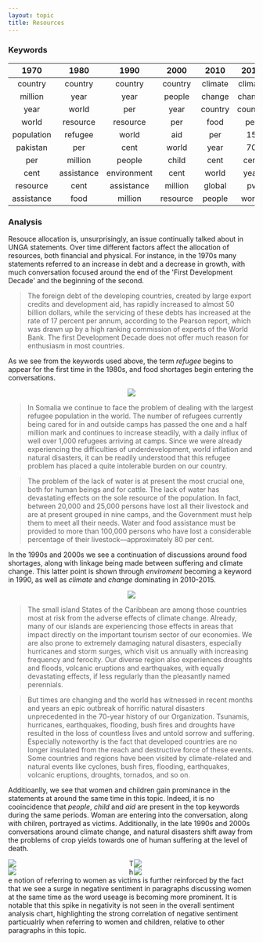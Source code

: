 ```yaml
---
layout: topic
title: Resources
---
```


### Keywords

|   1970   |   1980   |   1990   |   2000   |   2010   |   2015   |
|:---------:|:----------:|:----------:|:----------:|:----------:|:----------:|
|country|country|country|country|climate|climate|
|million|year|year|people|change|change|
|year|world|per|year|country|country|
|world|resource|resource|per|food|per|
|population|refugee|world|aid|per|15|
|pakistan|per|cent|world|year|70|
|per|million|people|child|cent|cent|
|cent|assistance|environment|cent|world|year|
|resource|cent|assistance|million|global|pv|
|assistance|food|million|resource|people|world|

### Analysis

Resouce allocation is, unsurprisingly, an issue continually talked about in UNGA statements. Over time different factors affect the allocation of resources, both financial and physical. For instance, in the 1970s many statements referred to an increase in debt and a decrease in growth, with much conversation focused around the end of the 'First Development Decade' and the beginning of the second.

>The foreign debt of the developing countries, created by large export credits and development aid, has rapidly increased to almost 50 billion dollars, while the servicing of these debts has increased at the rate of 17 percent per annum, according to the Pearson report, which was drawn up by a high ranking commission of experts of the World Bank. The first Development Decade does not offer much reason for enthusiasm in most countries.

As we see from the keywords used above, the term *refugee* begins to appear for the first time in the 1980s, and food shortages begin entering the conversations.

<p align="center">
<img src="../../data/topics/refugee_topic_9_lineplot.svg">
</p>

>In Somalia we continue to face the problem of dealing with the largest refugee population in the world. The number of refugees currently being cared for in and outside camps has passed the one and a half million mark and continues to increase steadily, with a daily influx of well over 1,000 refugees arriving at camps. Since we were already experiencing the difficulties of underdevelopment, world inflation and natural disasters, it can be readily understood that this refugee problem has placed a quite intolerable burden on our country.

>The problem of the lack of water is at present the most crucial one, both for human beings and for cattle. The lack of water has devastating effects on the sole resource of the population. In fact, between 20,000 and 25,000 persons have lost all their livestock and are at present grouped in nine camps, and the Government must help them to meet all their needs. Water and food assistance must be provided to more than 100,000 persons who have lost a considerable percentage of their livestock—approximately 80 per cent.

In the 1990s and 2000s we see a continuation of discussions around food shortages, along with linkage being made between suffering and climate change. This latter point is shown through *enviroment* becoming a keyword in 1990, as well as *climate* and *change* dominating in 2010-2015.

<p align="center">
<img src="../../data/topics/climate_topic_9_lineplot.svg">
</p>

>The small island States of the Caribbean are
among those countries most at risk from the adverse
effects of climate change. Already, many of our islands
are experiencing those effects in areas that impact
directly on the important tourism sector of our
economies. We are also prone to extremely damaging
natural disasters, especially hurricanes and storm
surges, which visit us annually with increasing
frequency and ferocity. Our diverse region also
experiences droughts and floods, volcanic eruptions
and earthquakes, with equally devastating effects, if
less regularly than the pleasantly named perennials.

>But times are changing and the world has witnessed in recent months and years an epic outbreak of horrific natural disasters unprecedented in the 70-year history of our Organization. Tsunamis, hurricanes, earthquakes, flooding, bush fires and droughts have resulted in the loss of countless lives and untold sorrow and suffering. Especially noteworthy is the fact that developed countries are no longer insulated from the reach and destructive force of these events. Some countries and regions have been visited by climate-related and natural events like cyclones, bush fires, flooding, earthquakes, volcanic eruptions, droughts, tornados, and so on.

Additioanlly, we see that women and children gain prominance in the statements at around the same time in this topic. Indeed, it is no cooincidence that *people*, *child* and *aid* are present in the top keywords during the same periods. Woman are entering into the conversation, along with chilren, portrayed as victims. Additionally, in the late 1990s and 2000s conversations around climate change, and natural disasters shift away from the problems of crop yields towards one of human suffering at the level of death. 

<div class="container">
    <div style="float:left;width:49%">
	    <img src="../../data/topics/woman_topic_9_lineplot.svg">
    </div>
    <div style="float:right;width:49%">
        <img src="../../data/topics/child_topic_9_lineplot.svg">
    </div>
</div>

<div class="container">
    <div style="float:left;width:49%">
	    <img src="../../data/sentiment/top_topic_9_bar_chart.svg">
    </div>
    <div style="float:right;width:49%">
        <img src="../../data/sentiment/topic_9_woman_bar_chart.svg">
    </div>
</div>

The notion of referring to women as victims is further reinforced by the fact that we see a surge in negative sentiment in paragraphs discussing women at the same time as the word useage is becoming more prominent. It is notable that this spike in negativity is not seen in the overall sentiment analysis chart, highlighting the strong correlation of negative sentiment particualrly when referring to women and children, relative to other paragraphs in this topic.